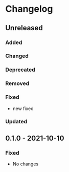 # Changelog

## Unreleased

### Added

### Changed

### Deprecated

### Removed

### Fixed

- new fixed

### Updated

## 0.1.0 - 2021-10-10

### Fixed

- No changes
